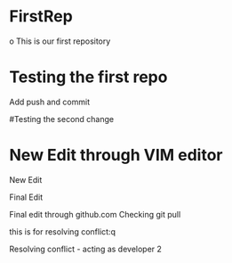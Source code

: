 # FirstRep
o
This is our first repository

# Testing the first repo
Add push and commit

#Testing the second change
# New Edit through VIM editor
New Edit

Final Edit

Final edit through github.com
Checking git pull


this is for resolving conflict:q

Resolving conflict - acting as developer 2

